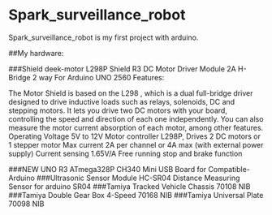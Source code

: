 # Spark_surveillance_robot
Spark_surveillance_robot is my first project with arduino.

##My hardware:

###Shield deek-motor L298P Shield R3 DC Motor Driver Module 2A H-Bridge 2 way For Arduino UNO 2560
Features:

The Motor Shield is based on the L298 , which is a dual full-bridge driver designed to drive inductive loads such as relays, solenoids, DC and stepping motors. It lets you drive two DC motors with your board, controlling the speed and direction of each one independently. You can also measure the motor current absorption of each motor, among other features.
Operating Voltage 5V to 12V
Motor controller L298P, Drives 2 DC motors or 1 stepper motor
Max current 2A per channel or 4A max (with external power supply)
Current sensing 1.65V/A
Free running stop and brake function

###NEW UNO R3 ATmega328P CH340 Mini USB Board for Compatible-Arduino
###Ultrasonic Sensor Module HC-SR04 Distance Measuring Sensor for arduino SR04
###Tamiya Tracked Vehicle Chassis 70108 NIB
###Tamiya Double Gear Box 4-Speed 70168 NIB
###Tamiya Universal Plate 70098 NIB
